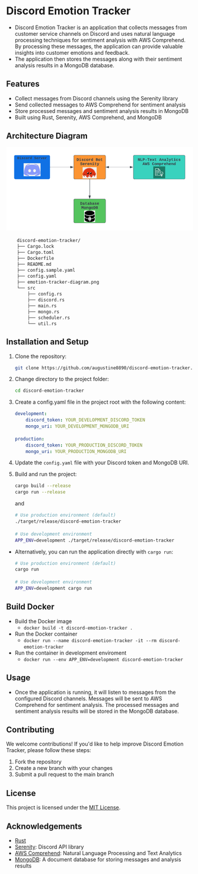 # Discord Emotion Tracker
- Discord Emotion Tracker is an application that collects messages from customer service channels on Discord and uses natural language processing techniques for sentiment analysis with AWS Comprehend. By processing these messages, the application can provide valuable insights into customer emotions and feedback.
- The application then stores the messages along with their sentiment analysis results in a MongoDB database.

## Features
- Collect messages from Discord channels using the Serenity library
- Send collected messages to AWS Comprehend for sentiment analysis
- Store processed messages and sentiment analysis results in MongoDB
- Built using Rust, Serenity, AWS Comprehend, and MongoDB

## Architecture Diagram
![](./emotion-tracker-diagram.png)

```
    discord-emotion-tracker/
    ├── Cargo.lock
    ├── Cargo.toml
    ├── Dockerfile
    ├── README.md
    ├── config.sample.yaml
    ├── config.yaml
    ├── emotion-tracker-diagram.png
    └── src
        ├── config.rs
        ├── discord.rs
        ├── main.rs
        ├── mongo.rs
        ├── scheduler.rs
        └── util.rs
```

## Installation and Setup
1. Clone the repository:
    ```bash
    git clone https://github.com/augustine0890/discord-emotion-tracker.git
    ```
2. Change directory to the project folder:
    ```bash
    cd discord-emotion-tracker
    ```
3. Create a config.yaml file in the project root with the following content:
    ```yaml
    development:
        discord_token: YOUR_DEVELOPMENT_DISCORD_TOKEN
        mongo_uri: YOUR_DEVELOPMENT_MONGODB_URI

    production:
        discord_token: YOUR_PRODUCTION_DISCORD_TOKEN
        mongo_uri: YOUR_PRODUCTION_MONGODB_URI

    ```
4. Update the `config.yaml` file with your Discord token and MongoDB URI.

5. Build and run the project:

    ```bash
    cargo build --release
    cargo run --release
    ```
    and
    ```bash
    # Use production environment (default)
    ./target/release/discord-emotion-tracker

    # Use development environment
    APP_ENV=development ./target/release/discord-emotion-tracker
    ```

- Alternatively, you can run the application directly with `cargo run`:
    ```bash
    # Use production environment (default)
    cargo run

    # Use development environment
    APP_ENV=development cargo run

    ```

## Build Docker
- Build the Docker image
    - `docker build -t discord-emotion-tracker .`
- Run the Docker container
    - `docker run --name discord-emotion-tracker -it --rm discord-emotion-tracker`
- Run the container in development enviroment
    - `docker run --env APP_ENV=development discord-emotion-tracker`

## Usage
- Once the application is running, it will listen to messages from the configured Discord channels. Messages will be sent to AWS Comprehend for sentiment analysis. The processed messages and sentiment analysis results will be stored in the MongoDB database.
## Contributing
We welcome contributions! If you'd like to help improve Discord Emotion Tracker, please follow these steps:

1. Fork the repository
2. Create a new branch with your changes
3. Submit a pull request to the main branch

## License
This project is licensed under the [MIT License](https://opensource.org/licenses/MIT).

## Acknowledgements
- [Rust](https://www.rust-lang.org/)
- [Serenity](https://github.com/serenity-rs/serenity): Discord API library
- [AWS Comprehend](https://docs.aws.amazon.com/comprehend/latest/dg/what-is.html): Natural Language Processing and Text Analytics
- [MongoDB](https://www.mongodb.com/): A document database for storing messages and analysis results